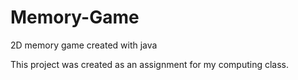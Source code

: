 # Memory-Game
2D memory game created with java

This project was created as an assignment for my computing class. 
